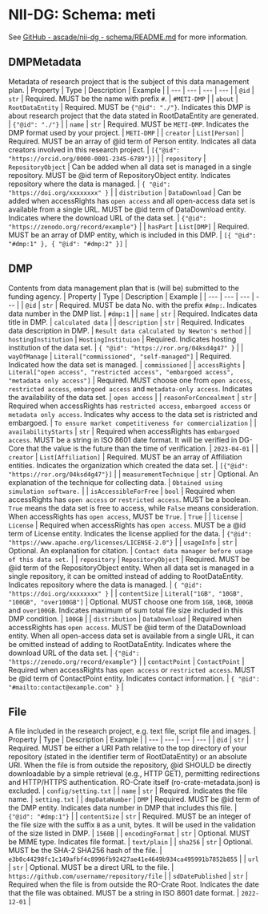 # NII-DG: Schema: meti

See [GitHub - ascade/nii-dg - schema/README.md](https://github.com/ascade/nii-dg/blob/main/schema/README.md) for more information.

## DMPMetadata
Metadata of research project that is the subject of this data management plan.
| Property | Type | Description | Example |
| --- | --- | --- | --- |
| `@id` | `str` | Required. MUST be the name with prefix `#`. | `#METI-DMP` |
| `about` | `RootDataEntity` | Required. MUST be `{"@id": "./"}`. Indicates this DMP is about research project that the data stated in RootDataEntity are generated. | `{"@id": "./"}` |
| `name` | `str` | Required. MUST be `METI-DMP`. Indicates the DMP format used by your project. | `METI-DMP` |
| `creator` | `List[Person]` | Required. MUST be an array of @id term of Person entity. Indicates all data creators involved in this research project. | `[{"@id": "https://orcid.org/0000-0001-2345-6789"}]` |
| `repository` | `RepositoryObject` | Can be added when all data set is managed in a single repository. MUST be @id term of RepositoryObject entity. Indicates repository where the data is managed. | `{ "@id": "https://doi.org/xxxxxxxx" }` |
| `distribution` | `DataDownload` | Can be added when accessRights has `open access` and all open-access data set is available from a single URL. MUST be @id term of DataDownload entity. Indicates where the download URL of the data set. | `{"@id": "https://zenodo.org/record/example"}` |
| `hasPart` | `List[DMP]` | Required. MUST be an array of DMP entity, which is included in this DMP. | `[{ "@id": "#dmp:1" }, { "@id": "#dmp:2" }]` |

## DMP
Contents from data management plan that is (will be) submitted to the funding agency.
| Property | Type | Description | Example |
| --- | --- | --- | --- |
| `@id` | `str` | Required. MUST be data No. with the prefix `#dmp:`. Indicates data number in the DMP list. | `#dmp:1` |
| `name` | `str` | Required. Indicates data title in DMP. | `calculated data` |
| `description` | `str` | Required. Indicates data description in DMP. | `Result data calculated by Newton's method` |
| `hostingInstitution` | `HostingInstituion` | Required. Indicates hosting institution of the data set. | `{ "@id": "https://ror.org/04ksd4g47" }` |
| `wayOfManage` | `Literal["commissioned", "self-managed"]` | Required. Indicated how the data set is managed. | `commissioned` |
| `accessRights` | `Literal["open access", "restricted access", "embargoed access", "metadata only access"]` | Required. MUST choose one from `open access`, `restricted access`, `embargoed access` and `metadata-only access`. Indicates the availability of the data set. | `open access` |
| `reasonForConcealment` | `str` | Required when accessRights has `restricted access`, `embargoed access` or `metadata only access`. Indicates why access to the data set is ristricted and embargoed. | `To ensure market competitiveness for commercialization` |
| `availabilityStarts` | `str` | Required when accessRights has `embargoed access`. MUST be a string in ISO 8601 date format. It will be verified in DG-Core that the value is the future than the time of verification. | `2023-04-01` |
| `creator` | `List[Affiliation]` | Required. MUST be an array of Affiliation entities. Indicates the organization which created the data set. | `[{"@id": "https://ror.org/04ksd4g47"}]` |
| `measurementTechnique` | `str` | Optional. An explanation of the technique for collecting data. | `Obtained using simulation software.` |
| `isAccessibleForFree` | `bool` | Required when accessRights has `open access` or `restricted access`. MUST be a boolean. `True` means the data set is free to access, while `False` means consideration. When accessRights has `open access`, MUST be `True`. | `True` |
| `license` | `License` | Required when accessRights has `open access`. MUST be a @id term of License entity. Indicates the license applied for the data. | `{"@id": "https://www.apache.org/licenses/LICENSE-2.0"}` |
| `usageInfo` | `str` | Optional. An explanation for citation. | `Contact data manager before usage of this data set.` |
| `repository` | `RepositoryObject` | Required. MUST be @id term of the RepositoryObject entity. When all data set is managed in a single repository, it can be omitted instead of adding to RootDataEntity. Indicates repository where the data is managed. | `{ "@id": "https://doi.org/xxxxxxxx" }` |
| `contentSize` | `Literal["1GB", "10GB", "100GB", "over100GB"]` | Optional. MUST choose one from `1GB`, `10GB`, `100GB` and `over100GB`. Indicates maximum of sum total file size included in this DMP condition. | `100GB` |
| `distribution` | `DataDownload` | Required when accessRights has `open access`. MUST be @id term of the DataDownload entity. When all open-access data set is available from a single URL, it can be omitted instead of adding to RootDataEntity. Indicates where the download URL of the data set. | `{"@id": "https://zenodo.org/record/example"}` |
| `contactPoint` | `ContactPoint` | Required when accessRights has `open access` or `restricted access`. MUST be @id term of ContactPoint entity. Indicates contact information. | `{ "@id": "#mailto:contact@example.com" }` |

## File
A file included in the research project, e.g. text file, script file and images.
| Property | Type | Description | Example |
| --- | --- | --- | --- |
| `@id` | `str` | Required. MUST be either a URI Path relative to the top directory of your repository (stated in the identifier term of RootDataEntity) or an absolute URI. When the file is from outside the repository, @id SHOULD be directly downloadable by a simple retrieval (e.g., HTTP GET), permitting redirections and HTTP/HTTPS authentication. RO-Crate itself (ro-crate-metadata.json) is excluded. | `config/setting.txt` |
| `name` | `str` | Required. Indicates the file name. | `setting.txt` |
| `dmpDataNumber` | `DMP` | Required. MUST be @id term of the DMP entity. Indicates data number in DMP that includes this file. | `{"@id": "#dmp:1"}` |
| `contentSize` | `str` | Required. MUST be an integer of the file size with the suffix `B` as a unit, bytes. It will be used in the validation of the size listed in DMP. | `1560B` |
| `encodingFormat` | `str` | Optional. MUST be MIME type. Indicates file format. | `text/plain` |
| `sha256` | `str` | Optional. MUST be the SHA-2 SHA256 hash of the file. | `e3b0c44298fc1c149afbf4c8996fb92427ae41e4649b934ca495991b7852b855` |
| `url` | `str` | Optional. MUST be a direct URL to the file. | `https://github.com/username/repository/file` |
| `sdDatePublished` | `str` | Required when the file is from outside the RO-Crate Root. Indicates the date that the file was obtained. MUST be a string in ISO 8601 date format. | `2022-12-01` |

